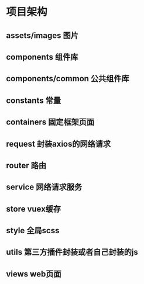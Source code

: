 # 项目架构

## assets/images 图片

## components 组件库

## components/common 公共组件库

## constants 常量

## containers 固定框架页面

## request 封装axios的网络请求

## router 路由

## service 网络请求服务

## store vuex缓存

## style 全局scss

## utils 第三方插件封装或者自己封装的js

## views web页面
